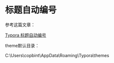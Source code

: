 # 标题自动编号

参考这篇文章：

[Typora 标题自动编号](https://zhuanlan.zhihu.com/p/110257979)

theme默认目录：

C:\Users\copbint\AppData\Roaming\Typora\themes